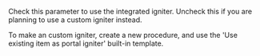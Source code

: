 Check this parameter to use the integrated igniter. Uncheck this if you are planning to use a custom igniter instead.

To make an custom igniter, create a new procedure, and use the 'Use existing item as portal igniter' built-in template.
